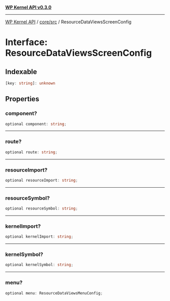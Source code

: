 [**WP Kernel API v0.3.0**](../../../README.md)

---

[WP Kernel API](../../../README.md) / [core/src](../README.md) / ResourceDataViewsScreenConfig

# Interface: ResourceDataViewsScreenConfig

## Indexable

```ts
[key: string]: unknown
```

## Properties

### component?

```ts
optional component: string;
```

---

### route?

```ts
optional route: string;
```

---

### resourceImport?

```ts
optional resourceImport: string;
```

---

### resourceSymbol?

```ts
optional resourceSymbol: string;
```

---

### kernelImport?

```ts
optional kernelImport: string;
```

---

### kernelSymbol?

```ts
optional kernelSymbol: string;
```

---

### menu?

```ts
optional menu: ResourceDataViewsMenuConfig;
```

